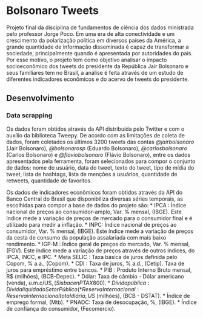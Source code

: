 # Bolsonaro Tweets
Projeto final da disciplina de fundamentos de ciência dos dados ministrada pelo professor Jorge Poco. Em uma era de alta conectividade e um crescimento da polarização política em diversos países da América, a grande quantidade de informação disseminada é capaz de transformar a sociedade, principalmente quando é apresentada por autoridades do país. Por esse motivo, o projeto tem como objetivo analisar o impacto socioeconômico dos tweets do presidente da República Jair Bolsonaro e seus familiares tem no Brasil, a análise é feita através de um estudo de diferentes indicadores econômicos e do acervo de tweets do presidente.

## Desenvolvimento
### Data scrapping
Os dados foram obtidos através da API distribuída pelo Twitter e com o auxílio da biblioteca Tweepy. De acordo com as limitações de coleta de dados, foram coletados os últimos 3200 tweets das contas _@jairbolsonaro_ (Jair Bolsonaro), _@bolsonarosp_ (Eduardo Bolsonaro), _@carlosbolsonaro_ (Carlos Bolsonaro) e _@flaviobolsonaro_ (Flávio Bolsonaro), entre os dados apresentados pela ferramenta, foram selecionados para compor o conjunto de dados: nome do usuário, data do tweet, texto do tweet, tipo de mídia do tweet, lista de hashtags, lista de menções a usuários, quantidade de retweets, quantidade de favoritos.

Os dados de indicadores econômicos foram obtidos através da API do Banco Central do Brasil que disponibiliza diversas séries temporais, as escolhidas para compor a base de dados do projeto são:
	* IPCA : Índice nacional de preços ao consumidor-amplo, Var. % mensal, (IBGE). Este índice mede a variação de preços de mercado para o consumidor final e é utilizado para medir a inflação.
	* INPC: Índice nacional de preços ao consumidor, Var. % mensal, (IBGE). Este índice mede a variação de preços da cesta de consumo da população assalariada com mais baixo rendimento.
	* IGP-M : Índice geral de preços do mercado, Var. % mensal, (FGV). Este índice mede a variação de preços através de outros índices, do IPCA, INCC, e IPC.
	* Meta SELIC : Taxa básica de juros definida pelo Copom, % a.a., (Copom).
	* CDI : Taxa de juros, % a.d., (Cetip). Taxa de juros para empréstimo entre bancos.
	* PIB : Produto Interno Bruto mensal, R$ (milhões), (BCB-Depec). 
	* Dólar: Taxa de câmbio - Dólar americano (venda), u.m.c/US$, (Sisbacen PTAX800).
	* Dívida pública: Dívida líquida do Setor Público (%PIB) - Total, %, (BSB - DSTAT).
	* Reserva Internacional: Reserva internacional total diária, US$ (milhões), (BCB - DSTAT). 
	* Índice de emprego formal, (Mtb).
	* PNADC: Taxa de desocupação, %, (IBGE). 
	* Índice de confiança do consumidor, (Fecomercio).
	
